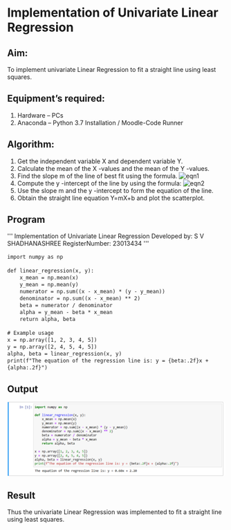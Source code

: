 # Implementation of Univariate Linear Regression
## Aim:
To implement univariate Linear Regression to fit a straight line using least squares.
## Equipment’s required:
1.	Hardware – PCs
2.	Anaconda – Python 3.7 Installation / Moodle-Code Runner
## Algorithm:
1.	Get the independent variable X and dependent variable Y.
2.	Calculate the mean of the X -values and the mean of the Y -values.
3.	Find the slope m of the line of best fit using the formula.
 ![eqn1](./eq1.jpg)
4.	Compute the y -intercept of the line by using the formula:
![eqn2](./eq2.jpg)  
5.	Use the slope m and the y -intercept to form the equation of the line.
6.	Obtain the straight line equation Y=mX+b and plot the scatterplot.
## Program
'''
 Implementation of Univariate Linear Regression
Developed by: S V SHADHANASHREE
RegisterNumber: 23013434
'''
```
import numpy as np

def linear_regression(x, y):
    x_mean = np.mean(x)
    y_mean = np.mean(y)
    numerator = np.sum((x - x_mean) * (y - y_mean))
    denominator = np.sum((x - x_mean) ** 2)
    beta = numerator / denominator
    alpha = y_mean - beta * x_mean
    return alpha, beta

# Example usage
x = np.array([1, 2, 3, 4, 5])
y = np.array([2, 4, 5, 4, 5])
alpha, beta = linear_regression(x, y)
print(f"The equation of the regression line is: y = {beta:.2f}x + {alpha:.2f}")
```
## Output
![output](./univariable.png)

## Result
Thus the univariate Linear Regression was implemented to fit a straight line using least squares.
